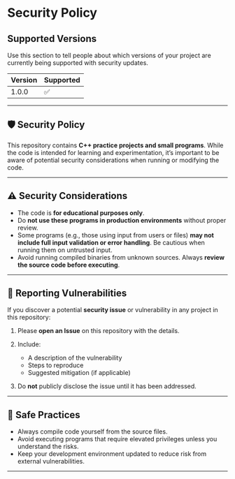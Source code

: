 # Security Policy

## Supported Versions

Use this section to tell people about which versions of your project are
currently being supported with security updates.

| Version | Supported          |
| ------- | ------------------ |
| 1.0.0  | :white_check_mark: |



---

## 🛡️ Security Policy

This repository contains **C++ practice projects and small programs**. While the code is intended for learning and experimentation, it’s important to be aware of potential security considerations when running or modifying the code.

---

## ⚠️ Security Considerations

* The code is **for educational purposes only**.
* Do **not use these programs in production environments** without proper review.
* Some programs (e.g., those using input from users or files) **may not include full input validation or error handling**. Be cautious when running them on untrusted input.
* Avoid running compiled binaries from unknown sources. Always **review the source code before executing**.

---

## 📝 Reporting Vulnerabilities

If you discover a potential **security issue** or vulnerability in any project in this repository:

1. Please **open an Issue** on this repository with the details.

2. Include:

   * A description of the vulnerability
   * Steps to reproduce
   * Suggested mitigation (if applicable)

3. Do **not** publicly disclose the issue until it has been addressed.

---

## 🔐 Safe Practices

* Always compile code yourself from the source files.
* Avoid executing programs that require elevated privileges unless you understand the risks.
* Keep your development environment updated to reduce risk from external vulnerabilities.

---
